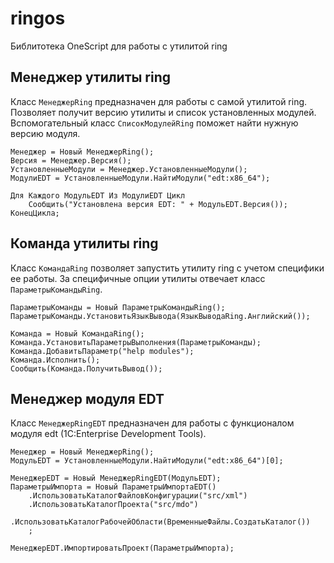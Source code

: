 # ringos
Библитотека OneScript для работы с утилитой ring

## Менеджер утилиты ring

Класс `МенеджерRing` предназначен для работы с самой утилитой ring. Позволяет получит версию утилиты и список установленных модулей.
Вспомогательный класс `СписокМодулейRing` поможет найти нужную версию модуля.

```bsl
Менеджер = Новый МенеджерRing();
Версия = Менеджер.Версия();
УстановленныеМодули = Менеджер.УстановленныеМодули();
МодулиEDT = УстановленныеМодули.НайтиМодули("edt:x86_64");

Для Каждого МодульEDT Из МодулиEDT Цикл
    Сообщить("Установлена версия EDT: " + МодульEDT.Версия());
КонецЦикла;
```

## Команда утилиты ring

Класс `КомандаRing` позволяет запустить утилиту ring c учетом специфики ее работы. За специфичные опции утилиты отвечает класс `ПараметрыКомандыRing`.

```bsl
ПараметрыКоманды = Новый ПараметрыКомандыRing();
ПараметрыКоманды.УстановитьЯзыкВывода(ЯзыкВыводаRing.Английский());

Команда = Новый КомандаRing();
Команда.УстановитьПараметрыВыполнения(ПараметрыКоманды);
Команда.ДобавитьПараметр("help modules");
Команда.Исполнить();
Сообщить(Команда.ПолучитьВывод());
```

## Менеджер модуля EDT

Класс `МенеджерRingEDT` предназначен для работы с функционалом модуля edt (1C:Enterprise Development Tools).

```bsl
Менеджер = Новый МенеджерRing();
МодульEDT = УстановленныеМодули.НайтиМодули("edt:x86_64")[0];

МенеджерEDT = Новый МенеджерRingEDT(МодульEDT);
ПараметрыИмпорта = Новый ПараметрыИмпортаEDT()
	.ИспользоватьКаталогФайловКонфигурации("src/xml")
	.ИспользоватьКаталогПроекта("src/mdo")
	.ИспользоватьКаталогРабочейОбласти(ВременныеФайлы.СоздатьКаталог())
	;

МенеджерEDT.ИмпортироватьПроект(ПараметрыИмпорта);
```